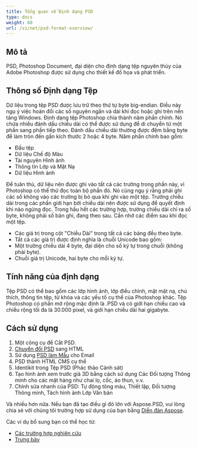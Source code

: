 ```yaml
---
title: Tổng quan về Định dạng PSD
type: docs
weight: 60
url: /vi/net/psd-format-overview/
---
```


## **Mô tả**
PSD, Photoshop Document, đại diện cho định dạng tệp nguyên thủy của Adobe Photoshop được sử dụng cho thiết kế đồ họa và phát triển.
## **Thông số Định dạng Tệp**
Dữ liệu trong tệp PSD được lưu trữ theo thứ tự byte big-endian. Điều này ngụ ý việc hoán đổi các số nguyên ngắn và dài khi đọc hoặc ghi trên nền tảng Windows. Định dạng tệp Photoshop chia thành năm phần chính. Nó chứa nhiều đánh dấu chiều dài có thể được sử dụng để di chuyển từ một phần sang phần tiếp theo. Đánh dấu chiều dài thường được đệm bằng byte để làm tròn đến gần kích thước 2 hoặc 4 byte. Năm phần chính bao gồm:

- Đầu tệp
- Dữ liệu Chế độ Màu
- Tài nguyên Hình ảnh
- Thông tin Lớp và Mặt Nạ
- Dữ liệu Hình ảnh

Để tuân thủ, dữ liệu nên được ghi vào tất cả các trường trong phần này, vì Photoshop có thể thử đọc toàn bộ phần đó. Nó cũng ngụ ý rằng phải ghi các số không vào các trường bị bỏ qua khi ghi vào một tệp. Trường chiều dài trong các phần giới hạn bởi chiều dài nên được sử dụng để quyết định khi nào ngừng đọc. Trong hầu hết các trường hợp, trường chiều dài chỉ ra số byte, không phải số bản ghi, đang theo sau. Cần nhớ các điểm sau khi đọc một tệp.

- Các giá trị trong cột "Chiều Dài" trong tất cả các bảng đều theo byte.
- Tất cả các giá trị được định nghĩa là chuỗi Unicode bao gồm:
- Một trường chiều dài 4 byte, đại diện cho số ký tự trong chuỗi (không phải byte).
- Chuỗi giá trị Unicode, hai byte cho mỗi ký tự.
## **Tính năng của định dạng**
Tệp PSD có thể bao gồm các lớp hình ảnh, lớp điều chỉnh, mặt mặt nạ, chú thích, thông tin tệp, từ khóa và các yếu tố cụ thể của Photoshop khác. Tệp Photoshop có phần mở rộng mặc định là .PSD và có giới hạn chiều cao và chiều rộng tối đa là 30.000 pixel, và giới hạn chiều dài hai gigabyte.
## **Cách sử dụng**
1. Một công cụ để Cắt PSD.
1. [Chuyển đổi PSD](/psd/vi/net/converting-psd-image-to-raster-format/) sang HTML
1. Sử dụng [PSD làm Mẫu](/psd/vi/net/using-psd-files-as-templates-for-automation-business-cards-case/) cho Email
1. PSD thành HTML CMS cụ thể
1. Identikit trong Tệp PSD (Phác thảo Cảnh sát)
1. Tạo hình ảnh xem trước giả 3D bằng cách sử dụng Các Đối tượng Thông minh cho các mặt hàng như chai lọ, cốc, áo thun, v.v.
1. Chỉnh sửa nhanh của PSD: Tự động tông màu, Thiết lập, Đối tượng Thông minh, Tách hình ảnh Lớp Văn bản

Và nhiều hơn nữa. Nếu bạn đã tạo điều gì đó lớn với Aspose.PSD, vui lòng chia sẻ với chúng tôi trường hợp sử dụng của bạn bằng [Diễn đàn Aspose](https://forum.aspose.com/).


Các ví dụ bổ sung bạn có thể học từ:

- [Các trường hợp nghiên cứu](https://downloads.aspose.com/corporate/case-studies/aspose.psd/)
- [Trưng bày](/psd/vi/net/showcases-html/)
